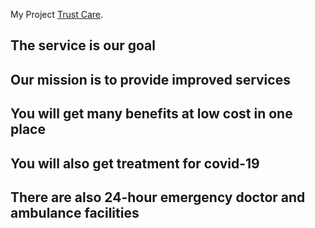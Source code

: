 

My Project [Trust Care](https://ecstatic-meitner-95756d.netlify.app/).
## The service is our goal
## Our mission is to provide improved services
## You will get many benefits at low cost in one place
## You will also get treatment for covid-19
## There are also 24-hour emergency doctor and ambulance facilities

